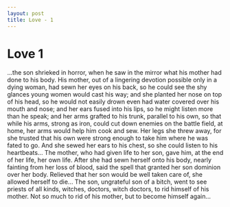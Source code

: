 ```yaml
---
layout: post
title: Love - 1
---
```


# Love 1

...the son shrieked in horror, when he saw in the mirror what his
mother had done to his body. His mother, out of a lingering devotion
possible only in a dying woman, had sewn her eyes on his back, so he
could see the shy glances young women would cast his way; and she
planted her nose on top of his head, so he would not easily drown even
had water covered over his mouth and nose; and her ears fused into his
lips, so he might listen more than he speak; and her arms grafted to
his trunk, parallel to his own, so that while his arms, strong as
iron, could cut down enemies on the battle field, at home, her arms
would help him cook and sew. Her legs she threw away, for she trusted
that his own were strong enough to take him where he was fated to
go. And she sewed her ears to his chest, so she could listen to his
heartbeats... The mother, who had given life to her son, gave him, at
the end of her life, her own life. After she had sewn herself onto his
body, nearly fainting from her loss of blood, said the spell that
granted her son dominion over her body. Relieved that her son would be
well taken care of, she allowed herself to die... The son, ungrateful
son of a bitch, went to see priests of all kinds, witches, doctors,
witch doctors, to rid himself of his mother. Not so much to rid of his
mother, but to become himself again...
